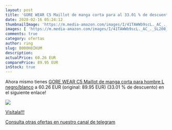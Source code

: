 ```yaml
---
layout: post
title: 'GORE WEAR C5 Maillot de manga corta para al 33.01 % de descuento'
date: 2020-02-16 05:24:12
thumbnailImage: 'https://m.media-amazon.com/images/I/41TAWWb9scL._AC_._SL200_.jpg'
images: [ 'https://m.media-amazon.com/images/I/41TAWWb9scL._AC_._SL200_.jpg' ]
comments: true
category: ofertas
author: ring
slug: B000H8IKUM
description:
actualPrice: 60.26 EUR
comparePrice: 89.95 EUR
inStock: true
---
```


Ahora mismo tienes [GORE WEAR C5 Maillot de manga corta para hombre  L  negro/blanco](https://www.amazon.com/dp/B000H8IKUM/?tag=redken08-20) a 60.26 EUR (original: 89.95 EUR) (33.01 %  de descuento) en el siguiente enlace!

[![](https://m.media-amazon.com/images/I/41TAWWb9scL._AC_._SL200_.jpg)](https://www.amazon.com/dp/B000H8IKUM/?tag=redken08-20)

[Visítala!!!](https://www.amazon.com/dp/B000H8IKUM/?tag=redken08-20)

[Consulta otras ofertas en nuestro canal de telegram](https://t.me/s/ofertas25)
